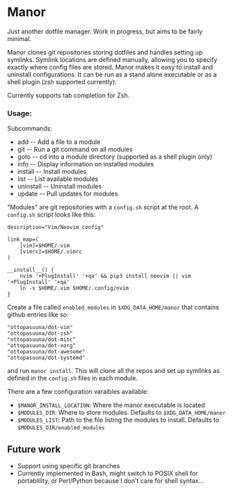 Manor
========
Just another dotfile manager. Work in progress, but aims to be fairly minimal.

Manor clones git repositories storing dotfiles and handles setting up symlinks.
Symlink locations are defined manually, allowing you to specify exactly where
config files are stored. Manor makes it easy to install and uninstall configurations.
It can be run as a stand alone executable or as a shell plugin (zsh supported currently).

Currently supports tab completion for Zsh.

### Usage:

Subcommands:
- add        -- Add a file to a module
- git        -- Run a git command on all modules
- goto       -- cd into a module directory (supported as a shell plugin only)
- info       -- Display information on installed modules
- install    -- Install modules
- list       -- List available modules
- uninstall  -- Uninstall modules
- update     -- Pull updates for modules

"Modules" are git repositories with a `config.sh` script at the root.
A `config.sh` script looks like this:
```
description="Vim/Neovim config"

link_map=(
    [vim]=$HOME/.vim
    [vimrc]=$HOME/.vimrc
)

__install__() {
    nvim '+PlugInstall' '+qa' && pip3 install neovim || vim '+PlugInstall' '+qa'
    ln -s $HOME/.vim $HOME/.config/nvim
}
```

Create a file called `enabled_modules` in `$XDG_DATA_HOME/manor` that contains github entries like so:
```
"ottopasuuna/dot-vim"
"ottopasuuna/dot-zsh"
"ottopasuuna/dot-misc"
"ottopasuuna/dot-xorg"
"ottopasuuna/dot-awesome"
"ottopasuuna/dot-systemd"
```
and run `manor install`. This will clone all the repos and set up symlinks as
defined in the `config.sh` files in each module.

There are a few configuration varaibles available:
- `$MANOR_INSTALL_LOCATION`: Where the manor executable is located
- `$MODULES_DIR`: Where to store modules. Defaults to `$XDG_DATA_HOME/manor`
- `$MODULES_LIST`: Path to the file listing the modules to install. Defaults to `$MODULES_DIR/enabled_modules`

## Future work
- Support using specific git branches
- Currently implemented in Bash, might switch to POSIX shell for portablility,
  or Perl/Python because I don't care for shell syntax...
